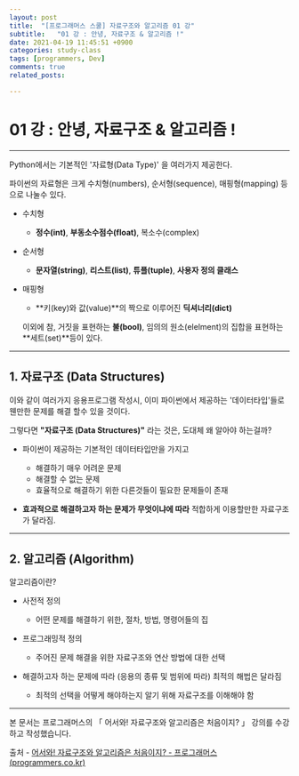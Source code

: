 ```yaml
---
layout: post
title:  "[프로그래머스 스쿨] 자료구조와 알고리즘 01 강"
subtitle:   "01 강 : 안녕, 자료구조 & 알고리즘 !"
date: 2021-04-19 11:45:51 +0900
categories: study-class
tags: [programmers, Dev]
comments: true
related_posts:

---
```


# 01 강 : 안녕, 자료구조 & 알고리즘 !
---

Python에서는 기본적인 '자료형(Data Type)' 을 여러가지 제공한다.

파이썬의 자료형은 크게 수치형(numbers), 순서형(sequence), 매핑형(mapping) 등으로 나눌수 있다.

- 수치형
    - **정수(int)**, **부동소수점수(float)**, 복소수(complex)


- 순서형
    - **문자열(string)**, **리스트(list)**, **튜플(tuple)**, **사용자 정의 클래스**


- 매핑형
    - **키(key)와 값(value)**의 짝으로 이루어진 **딕셔너리(dict)**


  이외에 참, 거짓을 표현하는 **불(bool)**,
  임의의 원소(elelment)의 집합을 표현하는 **세트(set)**등이 있다.

---

## 1. 자료구조 (Data Structures)
이와 같이 여러가지 응용프로그램 작성시, 이미 파이썬에서 제공하는
'데이터타입'들로 웬만한 문제를 해결 할수 있을 것이다.

그렇다면 **"자료구조 (Data Structures)"** 라는 것은, 도대체 왜 알아야 하는걸까?

- 파이썬이 제공하는 기본적인 데이터타입만을 가지고

  - 해결하기 매우 어려운 문제
  - 해결할 수 없는 문제
  - 효율적으로 해결하기 위한 다른것들이 필요한 문제들이 존재


- **효과적으로 해결하고자 하는 문제가 무엇이냐에 따라** 적합하게 이용할만한 자료구조가 달라짐.


---

## 2. 알고리즘 (Algorithm)

알고리즘이란?

- 사전적 정의
  - 어떤 문제를 해결하기 위한, 절차, 방법, 명령어들의 집


- 프로그래밍적 정의
  - 주어진 문제 해결을 위한 자료구조와 연산 방법에 대한 선택


- 해결하고자 하는 문제에 따라 (응용의 종류 및 범위에 따라) 최적의 해법은 달라짐
  - 최적의 선택을 어떻게 해야하는지 알기 위해 자료구조를 이해해야 함

---

본 문서는 프로그래머스의 「 어서와! 자료구조와 알고리즘은 처음이지? 」 강의를 수강하고 작성했습니다.


출처 - [어서와! 자료구조와 알고리즘은 처음이지? - 프로그래머스 (programmers.co.kr)](https://programmers.co.kr/learn/courses/57)
